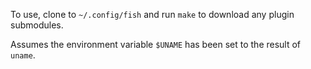 To use, clone to `~/.config/fish` and run `make` to download any plugin
submodules.

Assumes the environment variable `$UNAME` has been set to the result of `uname`.
